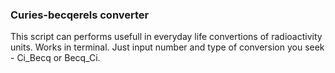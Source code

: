 ### Curies-becqerels converter
This script can performs usefull in everyday life convertions of radioactivity units.
Works in terminal. Just input number and type of conversion you seek - Ci_Becq or Becq_Ci.
